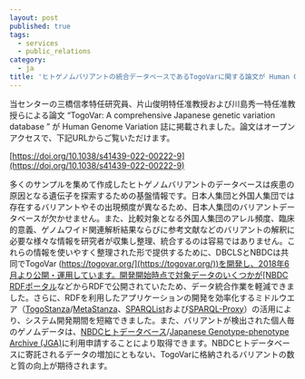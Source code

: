 ```yaml
---
layout: post
published: true
tags:
  - services
  - public_relations
category:
  - ja
title: 'ヒトゲノムバリアントの統合データベースであるTogoVarに関する論文が Human Genome Variation 誌に掲載されました'
---
```

当センターの三橋信孝特任研究員、片山俊明特任准教授および川島秀一特任准教授らによる論文 “TogoVar: A comprehensive Japanese genetic variation database ” が Human Genome Variation 誌に掲載されました。論文はオープンアクセスで、下記URLからご覧いただけます。

[https://doi.org/10.1038/s41439-022-00222-9](https://doi.org/10.1038/s41439-022-00222-9)

多くのサンプルを集めて作成したヒトゲノムバリアントのデータベースは疾患の原因となる遺伝子を探索するための基盤情報です。日本人集団と外国人集団では存在するバリアントやその出現頻度が異なるため、日本人集団のバリアントデータベースが欠かせません。また、比較対象となる外国人集団のアレル頻度、臨床的意義、ゲノムワイド関連解析結果ならびに参考文献などのバリアントの解釈に必要な様々な情報を研究者が収集し整理、統合するのは容易ではありません。これらの情報を使いやすく整理された形で提供するために、DBCLSとNBDCは共同でTogoVar ([https://togovar.org/](https://togovar.org/))を開発し、2018年6月より公開・運用しています。開発開始時点で対象データのいくつかが[NBDC RDFポータル](https://integbio.jp/rdf/)などからRDFで公開されていたため、データ統合作業を軽減できました。さらに、RDFを利用したアプリケーションの開発を効率化するミドルウエア（[TogoStanza](http://togostanza.org/)/[MetaStanza](https://github.com/togostanza/metastanza)、[SPARQList](https://github.com/dbcls/sparqlist)および[SPARQL-Proxy](https://github.com/dbcls/sparql-proxy)）の活用により、システム開発期間を短縮できました。また、バリアントが検出された個人毎のゲノムデータは、[NBDCヒトデータベース](https://humandbs.biosciencedbc.jp/)/[Japanese Genotype-phenotype Archive (JGA)](https://www.ddbj.nig.ac.jp/jga/index.html)に利用申請することにより取得できます。NBDCヒトデータベースに寄託されるデータの増加にともない、TogoVarに格納されるバリアントの数と質の向上が期待されます。
